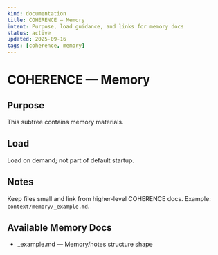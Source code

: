 ```yaml
---
kind: documentation
title: COHERENCE — Memory
intent: Purpose, load guidance, and links for memory docs
status: active
updated: 2025-09-16
tags: [coherence, memory]
---
```


# COHERENCE — Memory

## Purpose
This subtree contains memory materials.

## Load
Load on demand; not part of default startup.

## Notes
Keep files small and link from higher-level COHERENCE docs.
Example: `context/memory/_example.md`.

## Available Memory Docs
- _example.md — Memory/notes structure shape
